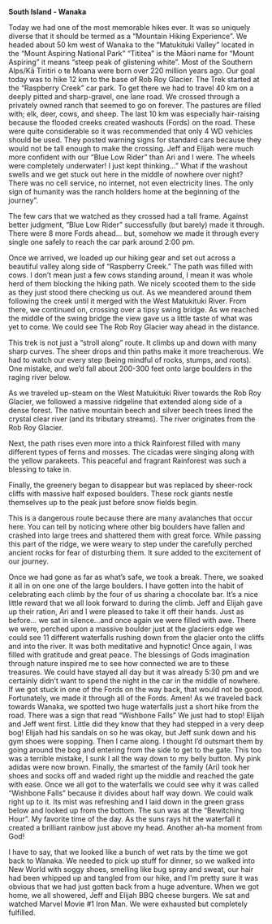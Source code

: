 **South Island - Wanaka**

Today we had one of the most memorable hikes ever. It was so uniquely
diverse that it should be termed as a “Mountain Hiking Experience”. We
headed about 50 km west of Wanaka to the “Matukituki Valley” located in
the “Mount Aspiring National Park” “Tititea” is the Māori name for “Mount
Aspiring” it means “steep peak of glistening white”. Most of the Southern
Alps/Kā Tiritiri o te Moana were born over 220 million years ago. Our goal
today was to hike 12 km to the base of Rob Roy Glacier.
The Trek started at the “Raspberry Creek” car park. To get there we had to
travel 40 km on a deeply pitted and sharp-gravel, one lane road. We
crossed through a privately owned ranch that seemed to go on forever. The
pastures are filled with; elk, deer, cows, and sheep. The last 10 km was
especially hair-raising because the flooded creeks created washouts (Fords)
on the road. These were quite considerable so it was recommended that
only 4 WD vehicles should be used. They posted warning signs for standard
cars because they would not be tall enough to make the crossing.
Jeff and Elijah were much more confident with our “Blue Low Rider” than Ari
and I were. The wheels were completely underwater! I just kept thinking…”
What if the washout swells and we get stuck out here in the middle of
nowhere over night? There was no cell service, no internet, not even electricity lines. The only sign of humanity was the ranch holders home at
the beginning of the journey”.

The few cars that we watched as they crossed had a tall frame. Against
better judgment, “Blue Low Rider” successfully (but barely) made it through.
There were 8 more Fords ahead… but, somehow we made it through every
single one safely to reach the car park around 2:00 pm.

Once we arrived, we loaded up our hiking gear and set out across a
beautiful valley along side of “Raspberry Creek.” The path was filled with
cows. I don’t mean just a few cows standing around, I mean it was whole
herd of them blocking the hiking path. We nicely scooted them to the side
as they just stood there checking us out. As we meandered around them
following the creek until it merged with the West Matukituki River.
From there, we continued on, crossing over a tipsy swing bridge. As we
reached the middle of the swing bridge the view gave us a little taste of
what was yet to come. We could see The Rob Roy Glacier way ahead in the
distance.

This trek is not just a “stroll along” route. It climbs up and down with many
sharp curves. The sheer drops and thin paths make it more treacherous. We
had to watch our every step (being mindful of rocks, stumps, and roots). One
mistake, and we’d fall about 200-300 feet onto large boulders in the raging
river below.

As we traveled up-steam on the West Matukituki River towards the Rob Roy
Glacier, we followed a massive ridgeline that extended along side of a
dense forest. The native mountain beech and silver beech trees lined the
crystal clear river (and its tributary streams). The river originates from the Rob
Roy Glacier.

Next, the path rises even more into a thick Rainforest filled with many
different types of ferns and mosses. The cicadas were singing along with the
yellow parakeets. This peaceful and fragrant Rainforest was such a blessing
to take in.

Finally, the greenery began to disappear but was replaced by sheer-rock
cliffs with massive half exposed boulders.
These rock giants nestle
themselves up to the peak just before snow fields begin.

This is a dangerous route because there are many avalanches that occur
here. You can tell by noticing where other big boulders have fallen and
crashed into large trees and shattered them with great force. While passing
this part of the ridge, we were weary to step under the carefully perched
ancient rocks for fear of disturbing them. It sure added to the excitement of
our journey.

Once we had gone as far as what’s safe, we took a break. There, we soaked
it all in on one one of the large boulders. I have gotten into the habit of
celebrating each climb by the four of us sharing a chocolate bar. It’s a nice
little reward that we all look forward to during the climb. Jeff and Elijah gave
up their ration, Ari and I were pleased to take it off their hands.
Just as before… we sat in silence…and once again we were filled with awe.
There we were, perched upon a massive boulder just at the glaciers edge
we could see 11 different waterfalls rushing down from the glacier onto the
cliffs and into the river. It was both meditative and hypnotic! Once again, I
was filled with gratitude and great peace. The blessings of Gods imagination
through nature inspired me to see how connected we are to these treasures.
We could have stayed all day but it was already 5:30 pm and we certainly
didn’t want to spend the night in the car in the middle of nowhere. If we
got stuck in one of the Fords on the way back, that would not be good.
Fortunately, we made it through all of the Fords. Amen!
As we traveled back towards Wanaka, we spotted two huge waterfalls just
a short hike from the road. There was a sign that read “Wishbone Falls” We
just had to stop! Elijah and Jeff went first. Little did they know that they had
stepped in a very deep bog! Elijah had his sandals on so he was okay, but
Jeff sunk down and his gym shoes were sopping. Then I came along. I
thought I’d outsmart them by going around the bog and entering from the
side to get to the gate. This too was a terrible mistake, I sunk I all the way
down to my belly button. My pink adidas were now brown. Finally, the
smartest of the family (Ari) took her shoes and socks off and waded right up
the middle and reached the gate with ease.
Once we all got to the waterfalls we could see why it was called “Wishbone
Falls” because it divides about half way down. We could walk right up to it.
Its mist was refreshing and I laid down in the green grass below and looked up from the bottom. The sun was at the “Bewitching Hour”. My favorite time
of the day. As the suns rays hit the waterfall it created a brilliant rainbow just
above my head. Another ah-ha moment from God!

I have to say, that we looked like a bunch of wet rats by the time we got
back to Wanaka. We needed to pick up stuff for dinner, so we walked into
New World with soggy shoes, smelling like bug spray and sweat, our hair had
been whipped up and tangled from our hike, and I’m pretty sure it was
obvious that we had just gotten back from a huge adventure.
When we got home, we all showered, Jeff and Elijah BBQ cheese burgers.
We sat and watched Marvel Movie #1 Iron Man. We were exhausted but
completely fulfilled.